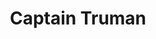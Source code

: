 ---
layout: recipe
title: Captain Truman
description: 'Lorem ipsum dolor sit amet, consectetur adipisicing elit. Corporis fuga iure rerum voluptas provident debitis quidem eaque.'
recipe_html: '<ul><li>1.5 oz. Partida Blanco Tequila</li><li>.5 oz. Del Maguey Mezcal (Vida, Santa Domingo or Chichicapa)</li><li>.25 oz. Agave Nectar</li><li>11 drops Bittercube Orange Bitters</li><li>5 drops Bittercube Cherry Bark Vanilla Bitters</li></ul>'
notes_html: '<p>Garnish: Orange Peel</p><p>Stir ingredients, strain into rocks glass with ice and garnish.</p>'
image: /uploads/captain-truman.jpg
---